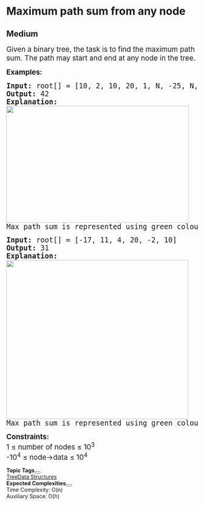 # Maximum path sum from any node
## Medium
<div class="problems_problem_content__Xm_eO"><p><span style="font-size: 14pt;">Given a binary tree,&nbsp;the task is to find the maximum path sum. The path may start and end at any node in the tree.</span></p>
<p><span style="font-size: 14pt;"><strong>Examples:</strong></span></p>
<pre><span style="font-size: 14pt;"><strong>Input: </strong>root[] = [10, 2, 10, 20, 1, N, -25, N, N, N, N, 3, 4]
<strong>Output: </strong>42<strong>
Explanation: </strong><br><img src="https://media.geeksforgeeks.org/img-practice/prod/addEditProblem/700611/Web/Other/blobid3_1736948585.png" alt="" width="481" height="307"><br>Max path sum is represented using green colour nodes in the above binary tree.</span></pre>
<pre><span style="font-size: 14pt;"><strong>Input: </strong>root[] = [-17, 11, 4, 20, -2, 10]
<strong>Output: </strong>31<strong>
Explanation: <br></strong><img src="https://media.geeksforgeeks.org/img-practice/prod/addEditProblem/700611/Web/Other/blobid1_1736947534.png" alt="" width="479" height="418"><br>Max path sum is represented using green colour nodes in the above binary tree.</span></pre>
<p><span style="font-size: 14pt;"><strong>Constraints:</strong><br>1 ≤ number of nodes ≤ 10<sup>3</sup><br>-10<sup>4</sup> ≤ node-&gt;data ≤ 10<sup>4</sup></span></p></div>

<div class="problems_accordion_tags__JJ2DX problems_active_tags__3RExF "><div class="active title problems_active_tag_title__cgl9e"><div class="problems_tag_container__kWANg"><strong>Topic Tags</strong><button class="ui mini circular icon button problems_tag_dropdown__x6C2I"><i aria-hidden="true" class="dropdown icon"></i></button></div></div><div class="ui divider g-m-0"></div><div class="content active"><div class="ui labels"><a href="/explore?category[]=Tree" target="_blank" class="ui label problems_tag_label__A4Ism">Tree</a><a href="/explore?category[]=Data Structures" target="_blank" class="ui label problems_tag_label__A4Ism">Data Structures</a></div></div></div>

<div class="problems_accordion_tags__JJ2DX problems_active_tags__3RExF "><div class="active title problems_active_tag_title__cgl9e"><div class="problems_tag_container__kWANg"><strong>Expected Complexities</strong><button class="ui mini circular icon button problems_tag_dropdown__x6C2I"><i aria-hidden="true" class="dropdown icon"></i></button></div></div><div class="ui divider g-m-0"></div><div class="content active"><div class="ui labels"><div target="_blank" class="ui label">Time Complexity: O(n)</div><div target="_blank" class="ui label">Auxiliary Space: O(h)</div></div></div></div>